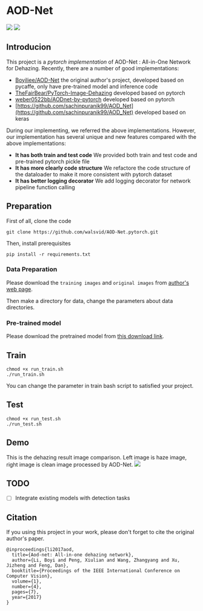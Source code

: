 # AOD-Net

![](https://img.shields.io/badge/pytorch-0.4.0-blue.svg) ![](https://img.shields.io/badge/python-3.6.5-brightgreen.svg)

## Introducion

This project is a *pytorch implementation* of AOD-Net : All-in-One Network for Dehazing. Recently, there are a number of good implementations:
- [Boyiliee/AOD-Net](https://github.com/Boyiliee/AOD-Net) the original author's project, developed based on pycaffe, only have pre-trained model and inference code
- [TheFairBear/PyTorch-Image-Dehazing](https://github.com/TheFairBear/PyTorch-Image-Dehazing) developed based on pytorch
- [weber0522bb/AODnet-by-pytorch](https://github.com/weber0522bb/AODnet-by-pytorch) developed based on pytorch
- [https://github.com/sachinpuranik99/AOD_Net](https://github.com/sachinpuranik99/AOD_Net) developed based on keras

During our implementing, we referred the above implementations. However, our implementation has several unique and new features compared with the above implementations:
- **It has both train and test code** We provided both train and test code and pre-trained pytorch pickle file
- **It has more clearly code structure** We refactore the code structure of the dataloader to make it more consistent with pytorch dataset
- **It has better logging decorator** We add logging decorator for network pipeline function calling

## Preparation
First of all, clone the code
```
git clone https://github.com/walsvid/AOD-Net.pytorch.git
```
Then, install prerequisites
```
pip install -r requirements.txt
```
### Data Preparation
Please download the `training images` and `original images` from [author's web page](https://sites.google.com/site/boyilics/website-builder/project-page).

Then make a directory for data, change the parameters about data directories.
### Pre-trained model
Please download the pretrained model from [this download link]().
## Train
```
chmod +x run_train.sh
./run_train.sh
```
You can change the parameter in train bash script to satisfied your project.
## Test
```
chmod +x run_test.sh
./run_test.sh
```
## Demo
This is the dehazing result image comparison. Left image is haze image, right image is clean image processed by AOD-Net.
![](https://i.loli.net/2018/11/30/5c00f22dbeb9d.jpg)

## TODO
- [ ] Integrate existing models with detection tasks

## Citation
If you using this project in your work, please don't forget to cite the original author's paper.
```
@inproceedings{li2017aod,
  title={Aod-net: All-in-one dehazing network},
  author={Li, Boyi and Peng, Xiulian and Wang, Zhangyang and Xu, Jizheng and Feng, Dan},
  booktitle={Proceedings of the IEEE International Conference on Computer Vision},
  volume={1},
  number={4},
  pages={7},
  year={2017}
}
```
